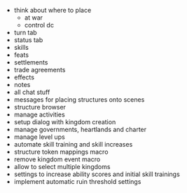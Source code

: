 * think about where to place 
  * at war
  * control dc
* turn tab
* status tab
* skills
* feats
* settlements
* trade agreements
* effects
* notes
* all chat stuff
* messages for placing structures onto scenes
* structure browser
* manage activities
* setup dialog with kingdom creation
* manage governments, heartlands and charter
* manage level ups
* automate skill training and skill increases
* structure token mappings macro
* remove kingdom event macro
* allow to select multiple kingdoms
* settings to increase ability scores and initial skill trainings
* implement automatic ruin threshold settings